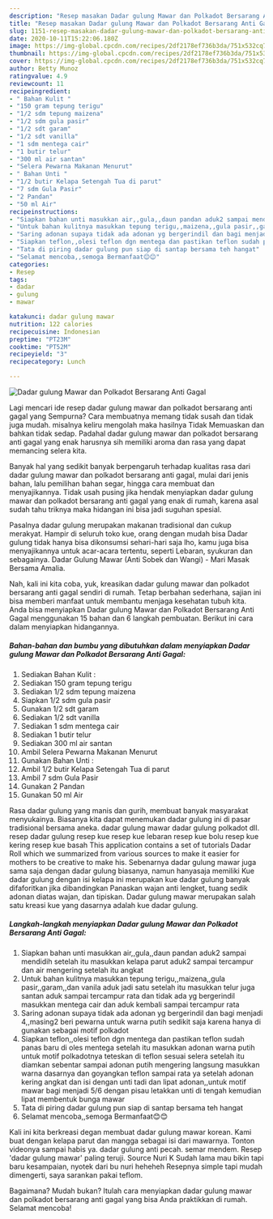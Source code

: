 ```yaml
---
description: "Resep masakan Dadar gulung Mawar dan Polkadot Bersarang Anti Gagal | Langkah Membuat Dadar gulung Mawar dan Polkadot Bersarang Anti Gagal Yang Enak Dan Mudah"
title: "Resep masakan Dadar gulung Mawar dan Polkadot Bersarang Anti Gagal | Langkah Membuat Dadar gulung Mawar dan Polkadot Bersarang Anti Gagal Yang Enak Dan Mudah"
slug: 1151-resep-masakan-dadar-gulung-mawar-dan-polkadot-bersarang-anti-gagal-langkah-membuat-dadar-gulung-mawar-dan-polkadot-bersarang-anti-gagal-yang-enak-dan-mudah
date: 2020-10-11T15:22:06.180Z
image: https://img-global.cpcdn.com/recipes/2df2178ef736b3da/751x532cq70/dadar-gulung-mawar-dan-polkadot-bersarang-anti-gagal-foto-resep-utama.jpg
thumbnail: https://img-global.cpcdn.com/recipes/2df2178ef736b3da/751x532cq70/dadar-gulung-mawar-dan-polkadot-bersarang-anti-gagal-foto-resep-utama.jpg
cover: https://img-global.cpcdn.com/recipes/2df2178ef736b3da/751x532cq70/dadar-gulung-mawar-dan-polkadot-bersarang-anti-gagal-foto-resep-utama.jpg
author: Betty Munoz
ratingvalue: 4.9
reviewcount: 11
recipeingredient:
- " Bahan Kulit "
- "150 gram tepung terigu"
- "1/2 sdm tepung maizena"
- "1/2 sdm gula pasir"
- "1/2 sdt garam"
- "1/2 sdt vanilla"
- "1 sdm mentega cair"
- "1 butir telur"
- "300 ml air santan"
- "Selera Pewarna Makanan Menurut"
- " Bahan Unti "
- "1/2 butir Kelapa Setengah Tua di parut"
- "7 sdm Gula Pasir"
- "2 Pandan"
- "50 ml Air"
recipeinstructions:
- "Siapkan bahan unti masukkan air,,gula,,daun pandan aduk2 sampai mendidih setelah itu masukkan kelapa parut aduk2 sampai tercampur dan air mengering setelah itu angkat"
- "Untuk bahan kulitnya masukkan tepung terigu,,maizena,,gula pasir,,garam,,dan vanila aduk jadi satu setelah itu masukkan telur juga santan aduk sampai tercampur rata dan tidak ada yg bergerindil masukkan mentega cair dan aduk kembali sampai tercampur rata"
- "Saring adonan supaya tidak ada adonan yg bergerindil dan bagi menjadi 4,,masing2 beri pewarna untuk warna putih sedikit saja karena hanya di gunakan sebagai motif polkadot"
- "Siapkan teflon,,olesi teflon dgn mentega dan pastikan teflon sudah panas baru di oles mentega setelah itu masukkan adonan warna putih untuk motif polkadotnya teteskan di teflon sesuai selera setelah itu diamkan sebentar sampai adonan putih mengering langsung masukkan warna dasarnya dan goyangkan teflon sampai rata ya setelah adonan kering angkat dan isi dengan unti tadi dan lipat adonan,,untuk motif mawar bagi menjadi 5/6 dengan pisau letakkan unti di tengah kemudian lipat membentuk bunga mawar"
- "Tata di piring dadar gulung pun siap di santap bersama teh hangat"
- "Selamat mencoba,,semoga Bermanfaat😊😊"
categories:
- Resep
tags:
- dadar
- gulung
- mawar

katakunci: dadar gulung mawar 
nutrition: 122 calories
recipecuisine: Indonesian
preptime: "PT23M"
cooktime: "PT52M"
recipeyield: "3"
recipecategory: Lunch

---
```



![Dadar gulung Mawar dan Polkadot Bersarang Anti Gagal](https://img-global.cpcdn.com/recipes/2df2178ef736b3da/751x532cq70/dadar-gulung-mawar-dan-polkadot-bersarang-anti-gagal-foto-resep-utama.jpg)

Lagi mencari ide resep dadar gulung mawar dan polkadot bersarang anti gagal yang Sempurna? Cara membuatnya memang tidak susah dan tidak juga mudah. misalnya keliru mengolah maka hasilnya Tidak Memuaskan dan bahkan tidak sedap. Padahal dadar gulung mawar dan polkadot bersarang anti gagal yang enak harusnya sih memiliki aroma dan rasa yang dapat memancing selera kita.

Banyak hal yang sedikit banyak berpengaruh terhadap kualitas rasa dari dadar gulung mawar dan polkadot bersarang anti gagal, mulai dari jenis bahan, lalu pemilihan bahan segar, hingga cara membuat dan menyajikannya. Tidak usah pusing jika hendak menyiapkan dadar gulung mawar dan polkadot bersarang anti gagal yang enak di rumah, karena asal sudah tahu triknya maka hidangan ini bisa jadi suguhan spesial.

Pasalnya dadar gulung merupakan makanan tradisional dan cukup merakyat. Hampir di seluruh toko kue, orang dengan mudah bisa Dadar gulung tidak hanya bisa dikonsumsi sehari-hari saja lho, kamu juga bisa menyajikannya untuk acar-acara tertentu, seperti Lebaran, syukuran dan sebagainya. Dadar Gulung Mawar (Anti Sobek dan Wangi) - Mari Masak Bersama Amalia.


Nah, kali ini kita coba, yuk, kreasikan dadar gulung mawar dan polkadot bersarang anti gagal sendiri di rumah. Tetap berbahan sederhana, sajian ini bisa memberi manfaat untuk membantu menjaga kesehatan tubuh kita. Anda bisa menyiapkan Dadar gulung Mawar dan Polkadot Bersarang Anti Gagal menggunakan 15 bahan dan 6 langkah pembuatan. Berikut ini cara dalam menyiapkan hidangannya.

<!--inarticleads1-->

##### Bahan-bahan dan bumbu yang dibutuhkan dalam menyiapkan Dadar gulung Mawar dan Polkadot Bersarang Anti Gagal:

1. Sediakan  Bahan Kulit :
1. Sediakan 150 gram tepung terigu
1. Sediakan 1/2 sdm tepung maizena
1. Siapkan 1/2 sdm gula pasir
1. Gunakan 1/2 sdt garam
1. Sediakan 1/2 sdt vanilla
1. Sediakan 1 sdm mentega cair
1. Sediakan 1 butir telur
1. Sediakan 300 ml air santan
1. Ambil Selera Pewarna Makanan Menurut
1. Gunakan  Bahan Unti :
1. Ambil 1/2 butir Kelapa Setengah Tua di parut
1. Ambil 7 sdm Gula Pasir
1. Gunakan 2 Pandan
1. Gunakan 50 ml Air


Rasa dadar gulung yang manis dan gurih, membuat banyak masyarakat menyukainya. Biasanya kita dapat menemukan dadar gulung ini di pasar tradisional bersama aneka. dadar gulung mawar dadar gulung polkadot dll. resep dadar gulung resep kue resep kue lebaran resep kue bolu resep kue kering resep kue basah This application contains a set of tutorials Dadar Roll which we summarized from various sources to make it easier for mothers to be creative to make his. Sebenarnya dadar gulung mawar juga sama saja dengan dadar gulung biasanya, namun hanyasaja memiliki Kue dadar gulung dengan isi kelapa ini merupakan kue dadar gulung banyak difaforitkan jika dibandingkan Panaskan wajan anti lengket, tuang sedik adonan diatas wajan, dan tipiskan. Dadar gulung mawar merupakan salah satu kreasi kue yang dasarnya adalah kue dadar gulung. 

<!--inarticleads2-->

##### Langkah-langkah menyiapkan Dadar gulung Mawar dan Polkadot Bersarang Anti Gagal:

1. Siapkan bahan unti masukkan air,,gula,,daun pandan aduk2 sampai mendidih setelah itu masukkan kelapa parut aduk2 sampai tercampur dan air mengering setelah itu angkat
1. Untuk bahan kulitnya masukkan tepung terigu,,maizena,,gula pasir,,garam,,dan vanila aduk jadi satu setelah itu masukkan telur juga santan aduk sampai tercampur rata dan tidak ada yg bergerindil masukkan mentega cair dan aduk kembali sampai tercampur rata
1. Saring adonan supaya tidak ada adonan yg bergerindil dan bagi menjadi 4,,masing2 beri pewarna untuk warna putih sedikit saja karena hanya di gunakan sebagai motif polkadot
1. Siapkan teflon,,olesi teflon dgn mentega dan pastikan teflon sudah panas baru di oles mentega setelah itu masukkan adonan warna putih untuk motif polkadotnya teteskan di teflon sesuai selera setelah itu diamkan sebentar sampai adonan putih mengering langsung masukkan warna dasarnya dan goyangkan teflon sampai rata ya setelah adonan kering angkat dan isi dengan unti tadi dan lipat adonan,,untuk motif mawar bagi menjadi 5/6 dengan pisau letakkan unti di tengah kemudian lipat membentuk bunga mawar
1. Tata di piring dadar gulung pun siap di santap bersama teh hangat
1. Selamat mencoba,,semoga Bermanfaat😊😊


Kali ini kita berkreasi degan membuat dadar gulung mawar korean. Kami buat dengan kelapa parut dan mangga sebagai isi dari mawarnya. Tonton videonya sampai habis ya. dadar gulung anti pecah. semar mendem. Resep &#39;dadar gulung mawar&#39; paling teruji. Source Nuri K Sudah lama mau bikin tapi baru kesampaian, nyotek dari bu nuri heheheh Resepnya simple tapi mudah dimengerti, saya sarankan pakai teflom. 

Bagaimana? Mudah bukan? Itulah cara menyiapkan dadar gulung mawar dan polkadot bersarang anti gagal yang bisa Anda praktikkan di rumah. Selamat mencoba!
